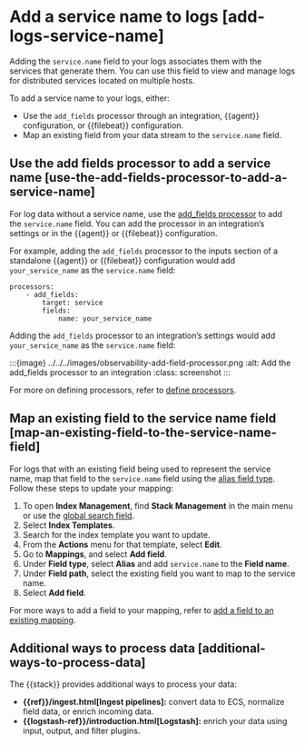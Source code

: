 # Add a service name to logs [add-logs-service-name]

Adding the `service.name` field to your logs associates them with the services that generate them. You can use this field to view and manage logs for distributed services located on multiple hosts.

To add a service name to your logs, either:

* Use the `add_fields` processor through an integration, {{agent}} configuration, or {{filebeat}} configuration.
* Map an existing field from your data stream to the `service.name` field.


## Use the add fields processor to add a service name [use-the-add-fields-processor-to-add-a-service-name]

For log data without a service name, use the [add_fields processor](https://www.elastic.co/guide/en/fleet/current/add_fields-processor.html) to add the `service.name` field. You can add the processor in an integration’s settings or in the {{agent}} or {{filebeat}} configuration.

For example, adding the `add_fields` processor to the inputs section of a standalone {{agent}} or {{filebeat}} configuration would add `your_service_name` as the `service.name` field:

```console
processors:
    - add_fields:
        target: service
        fields:
            name: your_service_name
```

Adding the `add_fields` processor to an integration’s settings would add `your_service_name` as the `service.name` field:

:::{image} ../../../images/observability-add-field-processor.png
:alt: Add the add_fields processor to an integration
:class: screenshot
:::

For more on defining processors, refer to [define processors](https://www.elastic.co/guide/en/fleet/current/elastic-agent-processor-configuration.html).


## Map an existing field to the service name field [map-an-existing-field-to-the-service-name-field]

For logs that with an existing field being used to represent the service name, map that field to the `service.name` field using the [alias field type](https://www.elastic.co/guide/en/elasticsearch/reference/current/field-alias.html). Follow these steps to update your mapping:

1. To open **Index Management**, find **Stack Management** in the main menu or use the [global search field](../../../get-started/the-stack.md#kibana-navigation-search).
2. Select **Index Templates**.
3. Search for the index template you want to update.
4. From the **Actions** menu for that template, select **Edit**.
5. Go to **Mappings**, and select **Add field**.
6. Under **Field type**, select **Alias** and add `service.name` to the **Field name**.
7. Under **Field path**, select the existing field you want to map to the service name.
8. Select **Add field**.

For more ways to add a field to your mapping, refer to [add a field to an existing mapping](../../../manage-data/data-store/mapping/explicit-mapping.md#add-field-mapping).


## Additional ways to process data [additional-ways-to-process-data]

The {{stack}} provides additional ways to process your data:

* **{{ref}}/ingest.html[Ingest pipelines]:** convert data to ECS, normalize field data, or enrich incoming data.
* **{{logstash-ref}}/introduction.html[Logstash]:** enrich your data using input, output, and filter plugins.
